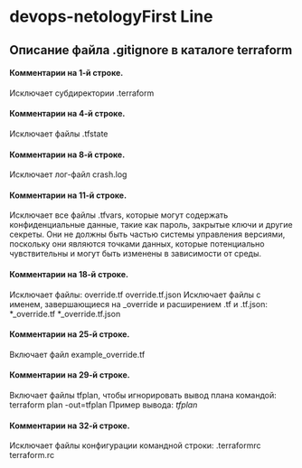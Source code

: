 # devops-netologyFirst Line

## Описание файла .gitignore в каталоге terraform

#### Комментарии на 1-й строке.
Исключает субдиректории .terraform

#### Комментарии на 4-й строке.
Исключает файлы .tfstate

#### Комментарии на 8-й строке.
Исключает лог-файл crash.log

#### Комментарии на 11-й строке.
Исключает все файлы .tfvars, которые могут содержать конфиденциальные данные, такие как
пароль, закрытые ключи и другие секреты. Они не должны быть частью системы
управления версиями, поскольку они являются точками данных, которые потенциально чувствительны и
могут быть изменены в зависимости от среды.

#### Комментарии на 18-й строке.
Исключает файлы:
override.tf
override.tf.json
Исключает файлы с именем, завершающиеся на _override и расширением .tf и .tf.json:
*_override.tf
*_override.tf.json

#### Комментарии на 25-й строке.
Включает файл example_override.tf

#### Комментарии на 29-й строке.
Включает файлы tfplan, чтобы игнорировать вывод плана командой: terraform plan -out=tfplan
Пример вывода: *tfplan*

#### Комментарии на 32-й строке.
Исключает файлы конфигурации командной строки:
.terraformrc
terraform.rc
